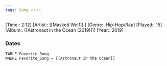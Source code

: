 ```yaml
---
tags: Song ⭐⭐⭐⭐ 
---
```

[Time:: 2:12]
[Artist:: [[Masked Wolf]] ]
[Genre:: Hip-Hop/Rap]
[Played:: 15]
[Album:: [[Astronaut in the Ocean (2019)]]]
[Year:: 2019]
### Dates
````dataview
TABLE Favorite_Song
WHERE Favorite_Song = [[Astronaut in the Ocean]]
````